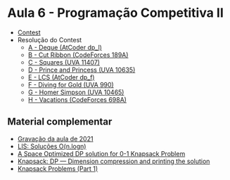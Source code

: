 # Aula 6 - Programação Competitiva II

- [Contest](https://vjudge.net/contest/497822)
- Resolução do Contest
    - [A - Deque (AtCoder dp_l)](./Códigos/Deque.cpp)
    - [B - Cut Ribbon (CodeForces 189A)](./Códigos/CutRibbon.cpp)
    - [C - Squares (UVA 11407)](./Códigos/Squares.cpp)
    - [D - Prince and Princess (UVA 10635)](./Códigos/PrincePrincess.cpp)
    - [E - LCS (AtCoder dp_f)](./Códigos/LCS.cpp)
    - [F - Diving for Gold (UVA 990)](./Códigos/DivingGold.cpp)
    - [G - Homer Simpson (UVA 10465)](./Códigos/Homer%20Simpson.cpp)
    - [H - Vacations (CodeForces 698A)](./Códigos/Vacations.cpp)

<h2>Material complementar</h2>

- [Gravação da aula de 2021](https://youtu.be/_Cr4AKbjXww)
- [LIS: Soluções O(n.logn)](https://cp-algorithms.com/sequences/longest_increasing_subsequence.htm)
- [A Space Optimized DP solution for 0-1 Knapsack Problem](https://www.geeksforgeeks.org/space-optimized-dp-solution-0-1-knapsack-problem/)
- [Knapsack: DP — Dimension compression and printing the solution](https://codeforces.com/blog/entry/47247)
- [Knapsack Problems (Part 1)](https://medium.com/@ThatOneKevin/knapsack-problems-part-1-8465fb2d53e9)


